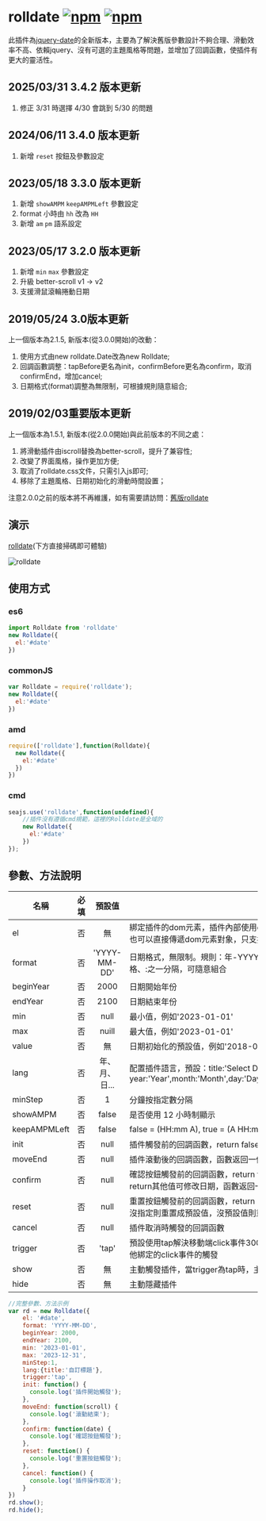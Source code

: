 # rolldate [![npm](https://img.shields.io/npm/v/@vantist/rolldate)](https://www.npmjs.com/package/@vantist/rolldate) [![npm](https://img.shields.io/npm/dm/@vantist/rolldate)](https://www.npmjs.com/package/@vantist/rolldate)
此插件為[jquery-date](https://github.com/weijhfly/jqueryDatePlugin "jquery-date")的全新版本，主要為了解決舊版參數設計不夠合理、滑動效率不高、依賴jquery、沒有可選的主題風格等問題，並增加了回調函數，使插件有更大的靈活性。

## 2025/03/31 3.4.2 版本更新
1. 修正 3/31 時選擇 4/30 會跳到 5/30 的問題

## 2024/06/11 3.4.0 版本更新
1. 新增 `reset` 按鈕及參數設定

## 2023/05/18 3.3.0 版本更新
1. 新增 `showAMPM` `keepAMPMLeft` 參數設定
2. format 小時由 `hh` 改為 `HH`
3. 新增 `am` `pm` 語系設定

## 2023/05/17 3.2.0 版本更新
1. 新增 `min` `max` 參數設定
2. 升級 better-scroll v1 -> v2
3. 支援滑鼠滾輪捲動日期

## 2019/05/24 3.0版本更新
上一個版本為2.1.5, 新版本(從3.0.0開始)的改動：

1. 使用方式由new rolldate.Date改為new Rolldate;  
2. 回調函數調整：tapBefore更名為init，confirmBefore更名為confirm，取消confirmEnd，增加cancel;  
3. 日期格式(format)調整為無限制，可根據規則隨意組合;      

## 2019/02/03重要版本更新
上一個版本為1.5.1, 新版本(從2.0.0開始)與此前版本的不同之處：

1. 將滑動插件由iscroll替換為better-scroll，提升了兼容性;  
2. 改變了界面風格，操作更加方便;  
3. 取消了rolldate.css文件，只需引入js即可;  
4. 移除了主題風格、日期初始化的滑動時間設置；  

注意2.0.0之前的版本將不再維護，如有需要請訪問：[舊版rolldate](https://weijhfly.github.io/rolldate-index2.html "rolldate")
## 演示
[rolldate](https://weijhfly.github.io/rolldate-index.html "rolldate")(下方直接掃碼即可體驗)  

![rolldate](https://weijhfly.github.io/images/rolldate-demo.jpg)

## 使用方式
### es6
```js
import Rolldate from 'rolldate'
new Rolldate({
  el:'#date'
})
```
### commonJS
```js
var Rolldate = require('rolldate');
new Rolldate({
  el:'#date'
})
```
### amd
```js
require(['rolldate'],function(Rolldate){
  new Rolldate({
    el:'#date'
  })
})
```
### cmd
```js
seajs.use('rolldate',function(undefined){
    //插件沒有遵循cmd規範，這裡的Rolldate是全域的
    new Rolldate({
      el:'#date'
    })
});
```
## 參數、方法說明
名稱|必填|預設值|說明
---|:-:|:-:|---
el|否|無|綁定插件的dom元素，插件內部使用document.querySelector，<br>也可以直接傳遞dom元素對象，只支援單個
format|否|'YYYY-MM-DD'|日期格式，無限制。規則：年-YYYY 月-MM 日-DD 時-HH 分-mm 秒-ss 使用/、-、空格、:之一分隔，可隨意組合
beginYear|否|2000|日期開始年份
endYear|否|2100|日期結束年份
min|否|null|最小值，例如'2023-01-01'
max|否|nuill|最大值，例如'2023-01-01'
value|否|無|日期初始化的預設值，例如'2018-03-18'
lang|否|年、月、日...|配置插件語言，預設：title:'Select Date',cancel:'Cancel',confirm:'Confirm',<br>year:'Year',month:'Month',day:'Day',hour:'Hour',min:'Min',sec:'Sec',am:'AM',pm:'PM'
minStep|否|1|分鐘按指定數分隔
showAMPM|否|false|是否使用 12 小時制顯示
keepAMPMLeft|否|false| false = (HH:mm A), true = (A HH:mm)
init|否|null|插件觸發前的回調函數，return false可阻止插件執行
moveEnd|否|null|插件滾動後的回調函數，函數返回一個參數(better-scroll實例)
confirm|否|null|確認按鈕觸發前的回調函數，return false可阻止插件執行，<br>return其他值可修改日期，函數返回一個參數(選中的日期)
reset|否|null|重置按鈕觸發前的回調函數，return 的值可以指定元件重置至指定的日期，<br>沒指定則重置成預設值，沒預設值則重置至現在時間
cancel|否|null|插件取消時觸發的回調函數
trigger|否|'tap'|預設使用tap解決移動端click事件300ms延遲，可選click替換tap。注意使用tap會阻止其他綁定的click事件的觸發
show|否|無|主動觸發插件，當trigger為tap時，主動觸發插件應該使用此方法
hide|否|無|主動隱藏插件  

```js
//完整參數、方法示例
var rd = new Rolldate({
    el: '#date',
    format: 'YYYY-MM-DD',
    beginYear: 2000,
    endYear: 2100,
    min: '2023-01-01',
    max: '2023-12-31',
    minStep:1,
    lang:{title:'自訂標題'},
    trigger:'tap',
    init: function() {
      console.log('插件開始觸發');
    },
    moveEnd: function(scroll) {
      console.log('滾動結束');
    },
    confirm: function(date) {
      console.log('確認按鈕觸發');
    },
    reset: function() {
      console.log('重置按鈕觸發');
    },
    cancel: function() {
      console.log('插件操作取消');
    }
})
rd.show();
rd.hide();

```
